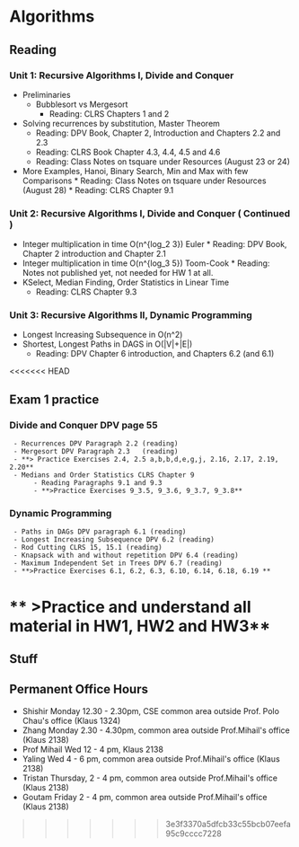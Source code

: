 # Algorithms

## Reading

### Unit 1: Recursive Algorithms I, Divide and Conquer

* Preliminaries
	* Bubblesort vs Mergesort
	  * Reading: CLRS Chapters 1 and 2
* Solving recurrences by substitution, Master Theorem
  * Reading: DPV Book, Chapter 2, Introduction and Chapters 2.2 and 2.3
  * Reading: CLRS Book Chapter 4.3, 4.4, 4.5 and 4.6
  * Reading: Class Notes on tsquare under Resources (August 23 or 24)
* More Examples, Hanoi, Binary Search, Min and Max with few Comparisons
       * Reading: Class Notes on tsquare under Resources (August 28)
       * Reading: CLRS Chapter 9.1
 
### Unit 2: Recursive Algorithms I, Divide and Conquer ( Continued )
* Integer multiplication in time O(n^{log_2 3}) Euler 
  	  * Reading: DPV Book, Chapter 2 introduction and Chapter 2.1
* Integer multiplication in time O(n^{log_3 5}) Toom-Cook
  	  * Reading: Notes not published yet, not needed for HW 1 at all.
* KSelect, Median Finding, Order Statistics in Linear Time
	 * Reading: CLRS Chapter 9.3
 
### Unit 3: Recursive Algorithms II, Dynamic Programming
* Longest Increasing Subsequence in O(n^2)
* Shortest, Longest Paths in DAGS in O(|V|+|E|)
	 *  Reading: DPV Chapter 6 introduction, and Chapters 6.2 (and 6.1)

<<<<<<< HEAD
## Exam 1 practice

### Divide and Conquer DPV page 55
     - Recurrences DPV Paragraph 2.2 (reading)
     - Mergesort DPV Paragraph 2.3   (reading)
     - **> Practice Exercises 2.4, 2.5 a,b,b,d,e,g,j, 2.16, 2.17, 2.19, 2.20**
     - Medians and Order Statistics CLRS Chapter 9
          - Reading Paragraphs 9.1 and 9.3
          - **>Practice Exercises 9_3.5, 9_3.6, 9_3.7, 9_3.8**
### Dynamic Programming
     - Paths in DAGs DPV paragraph 6.1 (reading)
     - Longest Increasing Subsequence DPV 6.2 (reading)
     - Rod Cutting CLRS 15, 15.1 (reading)
     - Knapsack with and without repetition DPV 6.4 (reading)
     - Maximum Independent Set in Trees DPV 6.7 (reading)
     - **>Practice Exercises 6.1, 6.2, 6.3, 6.10, 6.14, 6.18, 6.19 **

** >Practice and understand all material in HW1, HW2 and HW3**
=======
## Stuff
## Permanent Office Hours

* Shishir Monday 12.30 - 2.30pm,  CSE common area outside Prof. Polo Chau's office (Klaus 1324) 
* Zhang Monday  2.30 - 4.30pm, common area outside Prof.Mihail's office (Klaus 2138)
* Prof Mihail Wed 12 - 4 pm, Klaus 2138
* Yaling Wed 4 - 6 pm, common area outside Prof.Mihail's office (Klaus 2138)
* Tristan Thursday, 2 - 4 pm, common area outside Prof.Mihail's office (Klaus 2138)
* Goutam Friday 2 - 4 pm,  common area outside Prof.Mihail's office (Klaus 2138)
>>>>>>> 3e3f3370a5dfcb33c55bcb07eefa95c9cccc7228
